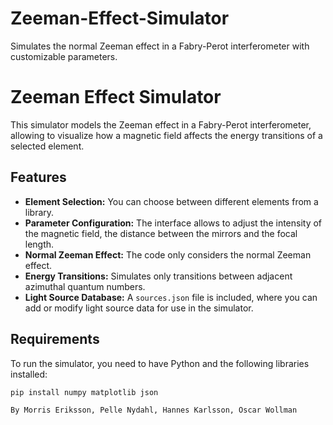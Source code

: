 # Zeeman-Effect-Simulator
Simulates the normal Zeeman effect in a Fabry-Perot interferometer with customizable parameters.

# Zeeman Effect Simulator

This simulator models the Zeeman effect in a Fabry-Perot interferometer, allowing to visualize how a magnetic field affects the energy transitions of a selected element.

## Features
- **Element Selection:** You can choose between different elements from a library.
- **Parameter Configuration:** The interface allows to adjust the intensity of the magnetic field, the distance between the mirrors and the focal length.
- **Normal Zeeman Effect:** The code only considers the normal Zeeman effect.
- **Energy Transitions:** Simulates only transitions between adjacent azimuthal quantum numbers.
- **Light Source Database:** A `sources.json` file is included, where you can add or modify light source data for use in the simulator.

## Requirements
To run the simulator, you need to have Python and the following libraries installed:
```bash
pip install numpy matplotlib json

By Morris Eriksson, Pelle Nydahl, Hannes Karlsson, Oscar Wollman
